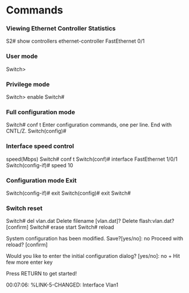 # Commands

### Viewing Ethernet Controller Statistics
S2# show controllers ethernet-controller FastEthernet 0/1

### User mode
Switch> 

### Privilege mode
Switch> enable
Switch#

### Full configuration mode
Switch# conf t
Enter configuration commands, one per line. End with CNTL/Z.
Switch(config)#

### Interface speed control
speed(Mbps)
Switch# conf t
Switch(conf)# interface FastEthernet 1/0/1
Switch(config-if)# speed 10

### Configuration mode Exit
Switch(config-if)# exit
Switch(config)# exit
Switch#

### Switch reset
Switch# del vlan.dat
Delete filename [vlan.dat]?
Delete flash:vlan.dat? [confirm]
Switch# erase start
Switch# reload

System configuration has been modified. Save?[yes/no]: no
Proceed with reload? [confirm]

Would you like to enter the initial configuration dialog? [yes/no]: no + Hit few more enter key

Press RETURN to get started!

00:07:06: %LINK-5-CHANGED: Interface Vlan1
